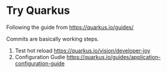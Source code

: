 # Try Quarkus

Following the guide from https://quarkus.io/guides/

Commits are basically working steps.

1. Test hot reload https://quarkus.io/vision/developer-joy
2. Configuration Gudie https://quarkus.io/guides/application-configuration-guide
